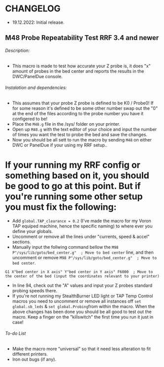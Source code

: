 # CHANGELOG
- 19.12.2022: Initial release.

## M48 Probe Repeatability Test RRF 3.4 and newer

###### Description:
- This macro is made to test how accurate your Z probe is, it does "x" amount of probes in the bed center and reports the results in the DWC/PanelDue console.

###### Instalation and dependencies:
- This assumes that your probe Z probe is defined to be K0 / Probe0! If for some reason it's defined to be some other number swap out the "0" at the end of the files according to the probe number you have it configered to be!
- Place the `M48.g` file in the /sys/ folder on your printer.
- Open up `M48.g` with the text editor of your choice and input the number of times you want the test to probe the bed and save the changes.
- Now you should be all sett to run the macro by sending `M48` on either DWC or PanelDue if your using my RRF setup..
# If your running my RRF config or something based on it, you should be good to go at this point. But if you're running some other setup you must fix the following:
- Add `global.TAP_clearance = 0.2` (I've made the macro for my Voron TAP equiped machine, hence the specific naming) to where ever you define your globals.
- Uncomment or remove all the lines under "currents, speed & accel" sections.
- Manually input the follwing command bellow the `M98 P"/sys/lib/goto/bed_center.g"  ; Move to bed center` line, and then uncomment or remove `M98 P"/sys/lib/goto/bed_center.g"  ; Move to bed center`.
```
G1 X"bed center in X axis" Y"bed center in Y axis" F6000  ; Move to the center of the bed (input the coordinates relevant to your printer)
```
- In line 94, check out the "A" values and input your Z probes standard probing speeds there.
- If you're not running my StealthBurner LED light or TAP Temp Control macros you need to uncomment or remove all  instances off `set global.sb_leds`  & `set global.Probing`from within the macro.
When the above changes has been done you should be all good to test out the macro. Keep a finger on the "killswitch" the first time you run it just in case!

###### To-do List
- Make the macro more "universal" so that it need less alteration to fit different printers.
- Iron out bugs (if any).